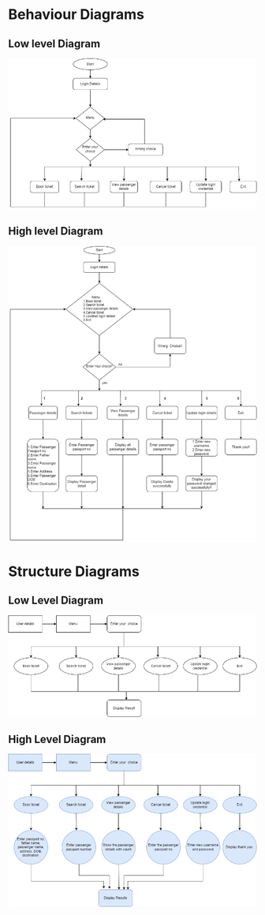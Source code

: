 # Behaviour Diagrams

## Low level Diagram
![lowlevel_beh](/2_Design/behavior%20Diagrams/lowlevel_behaviour.png)

## High level Diagram
![highlevel_beh](/2_Design/behavior%20Diagrams/highlevel_behaviour.png)



# Structure Diagrams

## Low Level Diagram

![Low_structure](/2_Design/structure%20Diagrams/lowlevel.png)

## High Level Diagram

![High_level](/2_Design/structure%20Diagrams/highlevel.png)

